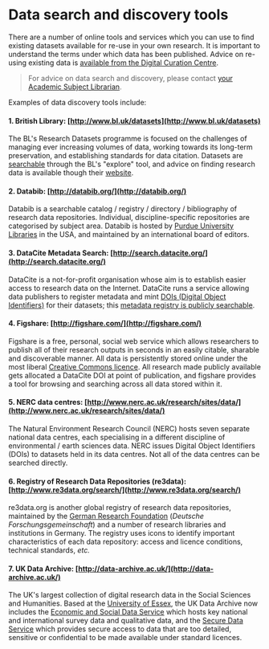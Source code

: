 # Data search and discovery tools

There are a number of online tools and services which you can use to find existing datasets available for re-use in your own research. It is important to understand the terms under which data has been published. Advice on re-using existing data is [available from the Digital Curation Centre](http://www.dcc.ac.uk/training/train-trainer/disciplinary-rdm-training/access-use-and-reuse/access-use-and-reuse).

> For advice on data search and discovery, please contact [your Academic Subject Librarian](http://library.lincoln.ac.uk/home/learning-development/academic-subject-librarians/contact-your-academic-subject-librarian/).

Examples of data discovery tools include:

#### 1. British Library: [http://www.bl.uk/datasets](http://www.bl.uk/datasets)

The BL's Research Datasets programme is focused on the challenges of managing ever increasing volumes of data, working towards its long-term preservation, and establishing standards for data citation. Datasets are [searchable](http://explore.bl.uk/primo_library/libweb/action/search.do?ct=facet&fctN=facet_rtype&fctV=datasets&dscnt=1&scp.scps=scope%3A(BLCONTENT)&frbg=&tab=local_tab&srt=rank&ct=search&mode=Basic&dum=true&tb=t&indx=1&vl(freeText0)=dat*&fn=search&vid=BLVU1) through the BL's "explore" tool, and advice on finding research data is available though their [website](http://www.bl.uk/reshelp/experthelp/science/sciencetechnologymedicinecollections/researchdatasets/datasetdiscovery.html).

#### 2. Databib: [http://databib.org/](http://databib.org/)

Databib is a searchable catalog / registry / directory / bibliography of research data repositories. Individual, discipline-specific repositories are categorised by subject area. Databib is hosted by [Purdue University Libraries](http://www.lib.purdue.edu/) in the USA, and maintained by an international board of editors.

#### 3. DataCite Metadata Search: [http://search.datacite.org/](http://search.datacite.org/)

DataCite is a not-for-profit organisation whose aim is to establish easier access to research data on the Internet. DataCite runs a service allowing data publishers to register metadata and mint [DOIs (Digital Object Identifiers)](http://www.doi.org/) for their datasets; this [metadata registry is publicly searchable](http://search.datacite.org/ui).

#### 4. Figshare: [http://figshare.com/](http://figshare.com/)

Figshare is a free, personal, social web service which allows researchers to publish all of their research outputs in seconds in an easily citable, sharable and discoverable manner. All data is persistently stored online under the most liberal [Creative Commons licence](http://creativecommons.org/licenses/). All research made publicly available gets allocated a DataCite DOI at point of publication, and figshare provides a tool for browsing and searching across all data stored within it.

#### 5. NERC data centres: [http://www.nerc.ac.uk/research/sites/data/](http://www.nerc.ac.uk/research/sites/data/)

The Natural Environment Research Council (NERC) hosts seven separate national data centres, each specialising in a different discipline of environmental / earth sciences data. NERC issues Digital Object Identifiers (DOIs) to datasets held in its data centres. Not all of the data centres can be searched directly.

#### 6. Registry of Research Data Repositories (re3data): [http://www.re3data.org/search/](http://www.re3data.org/search/)

re3data.org is another global registry of research data repositories, maintained by the [German Research Foundation](http://en.wikipedia.org/wiki/Deutsche_Forschungsgemeinschaft) (*Deutsche Forschungsgemeinschaft*) and a number of research libraries and institutions in Germany. The registry uses icons to identify important characteristics of each data repository: access and licence conditions, technical standards, *etc.*

#### 7. UK Data Archive: [http://data-archive.ac.uk/](http://data-archive.ac.uk/)

The UK's largest collection of digital research data in the Social Sciences and Humanities. Based at the [University of Essex](http://www.essex.ac.uk/), the UK Data Archive now includes the [Economic and Social Data Service](http://www.esds.ac.uk/) which hosts key national and international survey data and qualitative data, and the [Secure Data Service](http://securedata.data-archive.ac.uk/) which provides secure access to data that are too detailed, sensitive or confidential to be made available under standard licences.